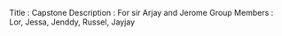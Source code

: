 Title : Capstone
Description : For sir Arjay and Jerome
Group Members : Lor, Jessa, Jenddy, Russel, Jayjay